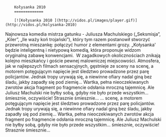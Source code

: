 
        Kołysanka 2010 
        =============
        
        [![Kołysanka 2010 ](http://vidos.pl/images/player.gif)](http://vidos.pl/kolysanka-2010)
        
        
 Najnowsza komedia mistrza gatunku - Juliusza Machulskiego („Seksmisja”, „Kiler”, „Ile waży koń trojański”), który tym razem postanowił stworzyć przewrotną mieszankę: połączyć humor z elementami grozy. „Kołysanka' będzie inteligentną i nietypową komedią, która proponuje widzom oryginalną zabawę konwencjami.  W zagadkowych okolicznościach znikają kolejno mieszkańcy i goście pewnej malowniczej miejscowości. Atmosfera, jak w najlepszych filmach sensacyjnych, gęstnieje ze sceny na scenę, a motorem potęgującym napięcie jest śledztwo prowadzone przez parę policjantów. Jednak tropy urywają się, a niewinne ofiary nadal giną bez śladu, jakby zapadły się pod ziemię… Wartka, pełna nieoczekiwanych zwrotów akcja fragment po fragmencie odsłania mroczną tajemnicę. Ale Juliusz Machulski nie byłby sobą, gdyby nie było przede wszystkim… śmiesznie, oczywiście! Strasznie śmiesznie…  ... scenę, a motorem potęgującym napięcie jest śledztwo prowadzone przez parę policjantów. Jednak tropy urywają się, a niewinne ofiary nadal giną bez śladu, jakby zapadły się pod ziemię… Wartka, pełna nieoczekiwanych zwrotów akcja fragment po fragmencie odsłania mroczną tajemnicę. Ale Juliusz Machulski nie byłby sobą, gdyby nie było przede wszystkim… śmiesznie, oczywiście! Strasznie śmiesznie…
    